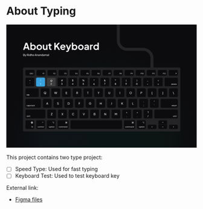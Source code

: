 # About Typing

![Cover About Typing](./src/assets/imgs/tumbnail.png)

This project contains two type project:

- [ ] Speed Type: Used for fast typing
- [ ] Keyboard Test: Used to test keyboard key

External link:

- [Figma files](https://www.figma.com/community/file/1175251129751914004)
